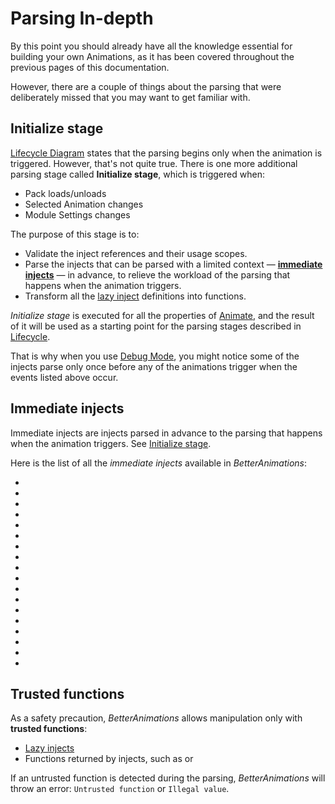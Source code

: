# Parsing In-depth

By this point you should already have all the knowledge essential for building your own Animations,
as it has been covered throughout the previous pages of this documentation.

However, there are a couple of things about the parsing that were deliberately missed that you may want to get familiar with.

## Initialize stage

[Lifecycle Diagram](./lifecycle#lifecycle-diagram) states that the parsing begins only when the animation is triggered. However, that's not quite true.
There is one more additional parsing stage called **Initialize&nbsp;stage**, which is triggered when:
- Pack loads/unloads
- Selected Animation changes
- Module Settings changes

The purpose of this stage is to:
- Validate the inject references and their usage scopes.
- Parse the injects that can be parsed with a limited context — [**immediate injects**](#immediate-injects) — in advance,
  to relieve the workload of the parsing that happens when the animation triggers.
- Transform all the [lazy inject](./injects#lazy-injects) definitions into functions.

_Initialize&nbsp;stage_ is executed for all the properties of [Animate](/reference/animate), and the result of it will be used as a starting point for the parsing stages
described in [Lifecycle](./lifecycle).

That is why when you use [Debug Mode](./debug-mode), you might notice some of the injects parse only once before any of the animations trigger when the events listed above occur.

## Immediate injects

Immediate injects are injects parsed in advance to the parsing that happens when the animation triggers. See [Initialize stage](#initialize-stage).

Here is the list of all the _immediate injects_ available in _BetterAnimations_:
- <InjectRef inject="anchor" />
- <InjectRef inject="container" />
- <InjectRef inject="isIntersected" />
- <InjectRef inject="module" />
- <InjectRef inject="module.type" />
- <InjectRef inject="type" />
- <InjectRef inject="undefined" />
- <InjectRef inject="direction" />
- <InjectRef inject="duration" />
- <InjectRef inject="variant" />
- <InjectRef inject="math.E" />
- <InjectRef inject="math.LN10" />
- <InjectRef inject="math.LN2" />
- <InjectRef inject="math.LOG10E" />
- <InjectRef inject="math.LOG2E" />
- <InjectRef inject="math.PI" />
- <InjectRef inject="math.SQRT1_2" />
- <InjectRef inject="math.SQRT2" />

## Trusted functions

As a safety precaution, _BetterAnimations_ allows manipulation only with **trusted functions**:
- [Lazy injects](./injects#lazy-injects)
- Functions returned by injects, such as <InjectRef inject="stagger" /> or <InjectRef inject="utils.set" />

If an untrusted function is detected during the parsing, _BetterAnimations_ will throw an error: `Untrusted function` or `Illegal value`.
